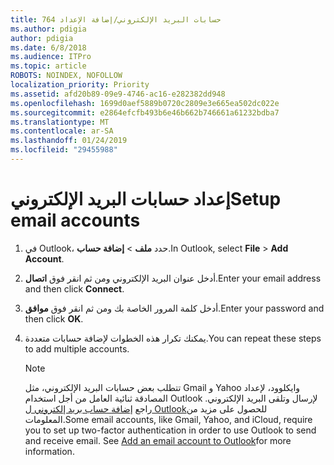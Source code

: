 ```yaml
---
title: حسابات البريد الإلكتروني/إضافة الإعداد 764
ms.author: pdigia
author: pdigia
ms.date: 6/8/2018
ms.audience: ITPro
ms.topic: article
ROBOTS: NOINDEX, NOFOLLOW
localization_priority: Priority
ms.assetid: afd20b89-09e9-4746-ac16-e282382dd948
ms.openlocfilehash: 1699d0aef5889b0720c2809e3e665ea502dc022e
ms.sourcegitcommit: e2864efcfb493b6e46b662b746661a61232bdba7
ms.translationtype: MT
ms.contentlocale: ar-SA
ms.lasthandoff: 01/24/2019
ms.locfileid: "29455988"
---
```

# <a name="setup-email-accounts"></a><span data-ttu-id="9c04c-102">إعداد حسابات البريد الإلكتروني</span><span class="sxs-lookup"><span data-stu-id="9c04c-102">Setup email accounts</span></span>

1. <span data-ttu-id="9c04c-103">في Outlook، حدد **ملف** \> **إضافة حساب**.</span><span class="sxs-lookup"><span data-stu-id="9c04c-103">In Outlook, select **File** \> **Add Account**.</span></span>
    
2. <span data-ttu-id="9c04c-104">أدخل عنوان البريد الإلكتروني ومن ثم انقر فوق **اتصال**.</span><span class="sxs-lookup"><span data-stu-id="9c04c-104">Enter your email address and then click **Connect**.</span></span>
    
3. <span data-ttu-id="9c04c-105">أدخل كلمة المرور الخاصة بك ومن ثم انقر فوق **موافق**.</span><span class="sxs-lookup"><span data-stu-id="9c04c-105">Enter your password and then click **OK**.</span></span>
    
4. <span data-ttu-id="9c04c-106">يمكنك تكرار هذه الخطوات لإضافة حسابات متعددة.</span><span class="sxs-lookup"><span data-stu-id="9c04c-106">You can repeat these steps to add multiple accounts.</span></span>
    
    > [!NOTE]
    > <span data-ttu-id="9c04c-p101">تتطلب بعض حسابات البريد الإلكتروني، مثل Gmail و Yahoo وايكلوود، لإعداد المصادقة ثنائية العامل من أجل استخدام Outlook لإرسال وتلقى البريد الإلكتروني. راجع [إضافة حساب بريد إلكتروني ل Outlook](https://support.office.com/article/6e27792a-9267-4aa4-8bb6-c84ef146101b.aspx)للحصول على مزيد من المعلومات.</span><span class="sxs-lookup"><span data-stu-id="9c04c-p101">Some email accounts, like Gmail, Yahoo, and iCloud, require you to set up two-factor authentication in order to use Outlook to send and receive email. See [Add an email account to Outlook](https://support.office.com/article/6e27792a-9267-4aa4-8bb6-c84ef146101b.aspx)for more information.</span></span> 
  

